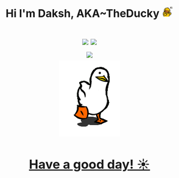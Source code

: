 <h1 align="center">Hi I'm Daksh, AKA~TheDucky <img width=30px src="wave.gif"></h1>
<h1 align=center><img src="https://readme-typing-svg.herokuapp.com/?font=jetbrains+mono&color=%23a9b665&size=22&center=true&vCenter=true&lines=Java%2C+Linux%2C+Python%2C+Bash...</h1>
<p align="center">
  <a href=#><img src="https://github-readme-stats.vercel.app/api?username=TheDucky&theme=onedark&show_icons=true&include_all_commits=true&hide_border=true&hide=issues&custom_title=TheDucky&nbsp;Fallaria%27s&nbsp;Stats&title_color=a9b665&icon_color=e3a84e&text_color=dfbf8e&bg_color=282828&count_private=true"><br/>
  <img src="https://stats4github.vercel.app/api/top-langs/?username=TheDucky&langs_count=11&hide=html&layout=compact&exclude_repo=Viruses,terminal,Joker,Rosehip-android"><br/>
    <img src="walk.gif">
    <h3 align="center">Have a good day! ☀️<h3/>
</p>
  

